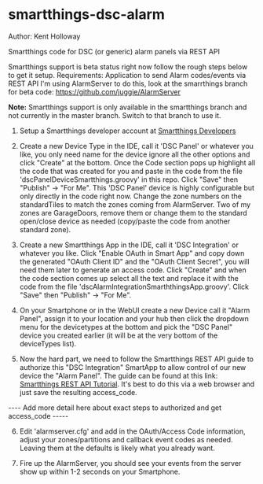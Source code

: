 smartthings-dsc-alarm
=====================

Author: Kent Holloway <drizit at gmail dot com>

Smartthings code for DSC (or generic) alarm panels via REST API

Smartthings support is beta status right now follow the rough steps below to get it setup.
Requirements:
  Application to send Alarm codes/events via REST API
  I'm using AlarmServer to do this, look at the smarrthings branch for beta code:
    https://github.com/juggie/AlarmServer

**Note:** Smartthings support is only available in the smartthings branch and not currently in the master branch. Switch to that branch to use it.

1. Setup a Smartthings developer account at [Smartthings Developers](https://graph.api.smartthings.com)

2. Create a new Device Type in the IDE, call it 'DSC Panel' or whatever you like, you only need name for the device ignore all the other options and click "Create" at the bottom. Once the Code section pops up highlight all the code that was created for you and paste in the code from the file 'dscPanelDeviceSmartthings.groovy' in this repo. Click "Save" then "Publish" -> "For Me". This 'DSC Panel' device is highly configurable but only directly in the code right now. Change the zone numbers on the standardTiles to match the zones coming from AlarmServer. Two of my zones are GarageDoors, remove them or change them to the standard open/close device as needed (copy/paste the code from another standard zone).

3. Create a new Smartthings App in the IDE, call it 'DSC Integration' or whatever you like. Click "Enable OAuth in Smart App" and copy down the generated "OAuth Client ID" and the "OAuth Client Secret", you will need them later to generate an access code. Click "Create" and when the code section comes up select all the text and replace it with the code from the file 'dscAlarmIntegrationSmarththingsApp.groovy'.  Click "Save" then "Publish" -> "For Me".

4. On your Smartphone or in the WebUI create a new Device call it "Alarm Panel", assign it to your location and your hub then click the dropdown menu for the devicetypes at the bottom and pick the "DSC Panel" device you created earlier (it will be at the very bottom of the deviceTypes list).

5. Now the hard part, we need to follow the Smartthings REST API guide to authorize this "DSC Integration" SmartApp to allow control of our new device the "Alarm Panel". The guide can be found at this link: [Smartthings REST API Tutorial](http://build.smartthings.com/blog/tutorial-creating-a-custom-rest-smartapp-endpoint/). It's best to do this via a web browser and just save the resulting access_code.

---- Add more detail here about exact steps to authorized and get access_code -----

6. Edit 'alarmserver.cfg' and add in the OAuth/Access Code information, adjust your zones/partitions and callback event codes as needed. Leaving them at the defaults is likely what you already want.

7. Fire up the AlarmServer, you should see your events from the server show up within 1-2 seconds on your Smartphone.


